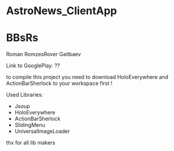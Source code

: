 AstroNews_ClientApp
==============
BBsRs
=====
Roman RomzesRover Gaitbaev 

Link to GooglePlay: ??

to compile this project you need to download HoloEverywhere and ActionBarSherlock to your workspace first !


Used Libraries:
* Jsoup
* HoloEverywhere
* ActionBarSherlock
* SlidingMenu
* UniversalImageLoader

thx for all lib makers
